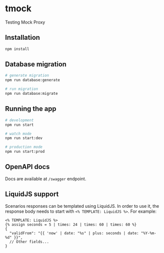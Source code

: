 # tmock

Testing Mock Proxy

## Installation

```bash
npm install
```

## Database migration

```bash
# generate migration
npm run database:generate

# run migration
npm run database:migrate
```

## Running the app

```bash
# development
npm run start

# watch mode
npm run start:dev

# production mode
npm run start:prod
```

## OpenAPI docs

Docs are available at `/swagger` endpoint.

## LiquidJS support

Scenarios responses can be templated using LiquidJS. In order to use it, the response body needs to start with `<% TEMPLATE: LiquidJS %>`.
For example:

```text
<% TEMPLATE: LiquidJS %>
{% assign seconds = 5 | times: 24 | times: 60 | times: 60 %}
{
  "validFrom": "{{ 'now' | date: "%s" | plus: seconds | date: "%Y-%m-%d" }}",
  // Other fields...
}
```

